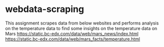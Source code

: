 # webdata-scraping

This assignment scrapes data from below websites and performs analysis on the temperature data to find some insights on the temperature data on Mars
https://static.bc-edx.com/data/web/mars_news/index.html
https://static.bc-edx.com/data/web/mars_facts/temperature.html
